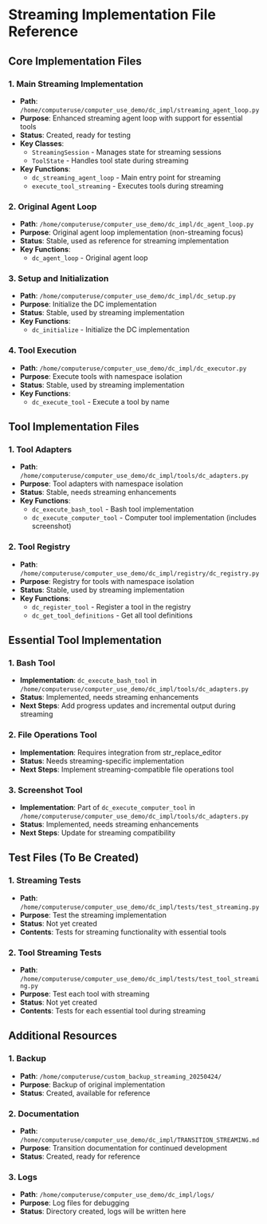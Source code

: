 # Streaming Implementation File Reference

## Core Implementation Files

### 1. Main Streaming Implementation
- **Path**: `/home/computeruse/computer_use_demo/dc_impl/streaming_agent_loop.py`
- **Purpose**: Enhanced streaming agent loop with support for essential tools
- **Status**: Created, ready for testing
- **Key Classes**: 
  - `StreamingSession` - Manages state for streaming sessions
  - `ToolState` - Handles tool state during streaming
- **Key Functions**:
  - `dc_streaming_agent_loop` - Main entry point for streaming
  - `execute_tool_streaming` - Executes tools during streaming

### 2. Original Agent Loop
- **Path**: `/home/computeruse/computer_use_demo/dc_impl/dc_agent_loop.py`
- **Purpose**: Original agent loop implementation (non-streaming focus)
- **Status**: Stable, used as reference for streaming implementation
- **Key Functions**:
  - `dc_agent_loop` - Original agent loop

### 3. Setup and Initialization
- **Path**: `/home/computeruse/computer_use_demo/dc_impl/dc_setup.py`
- **Purpose**: Initialize the DC implementation
- **Status**: Stable, used by streaming implementation
- **Key Functions**:
  - `dc_initialize` - Initialize the DC implementation

### 4. Tool Execution
- **Path**: `/home/computeruse/computer_use_demo/dc_impl/dc_executor.py`
- **Purpose**: Execute tools with namespace isolation
- **Status**: Stable, used by streaming implementation
- **Key Functions**:
  - `dc_execute_tool` - Execute a tool by name

## Tool Implementation Files

### 1. Tool Adapters
- **Path**: `/home/computeruse/computer_use_demo/dc_impl/tools/dc_adapters.py`
- **Purpose**: Tool adapters with namespace isolation
- **Status**: Stable, needs streaming enhancements
- **Key Functions**:
  - `dc_execute_bash_tool` - Bash tool implementation
  - `dc_execute_computer_tool` - Computer tool implementation (includes screenshot)

### 2. Tool Registry
- **Path**: `/home/computeruse/computer_use_demo/dc_impl/registry/dc_registry.py`
- **Purpose**: Registry for tools with namespace isolation
- **Status**: Stable, used by streaming implementation
- **Key Functions**:
  - `dc_register_tool` - Register a tool in the registry
  - `dc_get_tool_definitions` - Get all tool definitions

## Essential Tool Implementation

### 1. Bash Tool
- **Implementation**: `dc_execute_bash_tool` in `/home/computeruse/computer_use_demo/dc_impl/tools/dc_adapters.py`
- **Status**: Implemented, needs streaming enhancements
- **Next Steps**: Add progress updates and incremental output during streaming

### 2. File Operations Tool
- **Implementation**: Requires integration from str_replace_editor
- **Status**: Needs streaming-specific implementation
- **Next Steps**: Implement streaming-compatible file operations tool

### 3. Screenshot Tool
- **Implementation**: Part of `dc_execute_computer_tool` in `/home/computeruse/computer_use_demo/dc_impl/tools/dc_adapters.py`
- **Status**: Implemented, needs streaming enhancements
- **Next Steps**: Update for streaming compatibility

## Test Files (To Be Created)

### 1. Streaming Tests
- **Path**: `/home/computeruse/computer_use_demo/dc_impl/tests/test_streaming.py`
- **Purpose**: Test the streaming implementation
- **Status**: Not yet created
- **Contents**: Tests for streaming functionality with essential tools

### 2. Tool Streaming Tests
- **Path**: `/home/computeruse/computer_use_demo/dc_impl/tests/test_tool_streaming.py`
- **Purpose**: Test each tool with streaming
- **Status**: Not yet created
- **Contents**: Tests for each essential tool during streaming

## Additional Resources

### 1. Backup
- **Path**: `/home/computeruse/custom_backup_streaming_20250424/`
- **Purpose**: Backup of original implementation
- **Status**: Created, available for reference

### 2. Documentation
- **Path**: `/home/computeruse/computer_use_demo/dc_impl/TRANSITION_STREAMING.md`
- **Purpose**: Transition documentation for continued development
- **Status**: Created, ready for reference

### 3. Logs
- **Path**: `/home/computeruse/computer_use_demo/dc_impl/logs/`
- **Purpose**: Log files for debugging
- **Status**: Directory created, logs will be written here